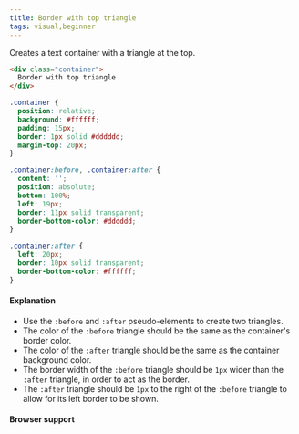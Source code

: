 ```yaml
---
title: Border with top triangle
tags: visual,beginner
---
```


Creates a text container with a triangle at the top.

```html
<div class="container">
  Border with top triangle
</div>
```

```css
.container {
  position: relative;
  background: #ffffff;
  padding: 15px;
  border: 1px solid #dddddd;
  margin-top: 20px;
}

.container:before, .container:after {
  content: '';
  position: absolute;
  bottom: 100%;
  left: 19px;
  border: 11px solid transparent;
  border-bottom-color: #dddddd;
}

.container:after {
  left: 20px;
  border: 10px solid transparent;
  border-bottom-color: #ffffff;
}
```

#### Explanation

- Use the `:before` and `:after` pseudo-elements to create two triangles. 
- The color of the `:before` triangle should be the same as the container's border color. 
- The color of the `:after` triangle should be the same as the container background color.
- The border width of the `:before` triangle should be `1px` wider than the `:after` triangle, in order to act as the border.
- The `:after` triangle should be `1px` to the right of the `:before` triangle to allow for its left border to be shown.

#### Browser support
